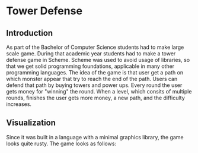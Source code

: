 # Tower Defense

## Introduction
As part of the Bachelor of Computer Science students had to make large scale game. During that academic year 
students had to make a tower defense game in Scheme. Scheme was used to avoid usage of libraries, so that 
we get solid programming foundations, applicable in many other programming languages. The idea of the game 
is that user get a path on which monster appear that try to reach the end of the path. Users can defend that path
by buying towers and power ups. Every round the user gets money for "winning" the round. When a level, which consits 
of multiple rounds, finishes the user gets more money, a new path, and the difficulty increases.

## Visualization
Since it was built in a language with a minimal graphics library, the game looks quite rusty. The game looks
as follows:
